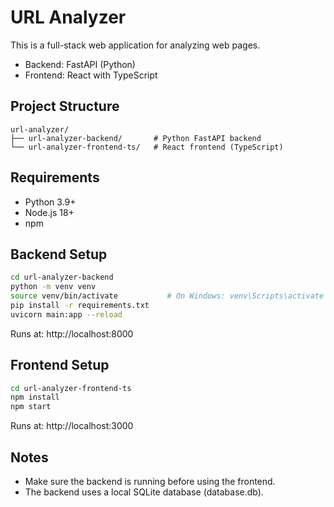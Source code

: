 # URL Analyzer

This is a full-stack web application for analyzing web pages.

- Backend: FastAPI (Python)
- Frontend: React with TypeScript

## Project Structure

```
url-analyzer/
├── url-analyzer-backend/       # Python FastAPI backend
└── url-analyzer-frontend-ts/   # React frontend (TypeScript)
```

## Requirements

- Python 3.9+
- Node.js 18+
- npm

## Backend Setup

```bash
cd url-analyzer-backend
python -m venv venv
source venv/bin/activate           # On Windows: venv\Scripts\activate
pip install -r requirements.txt
uvicorn main:app --reload
```

Runs at: http://localhost:8000

## Frontend Setup

```bash
cd url-analyzer-frontend-ts
npm install
npm start
```

Runs at: http://localhost:3000

## Notes

- Make sure the backend is running before using the frontend.
- The backend uses a local SQLite database (database.db).
